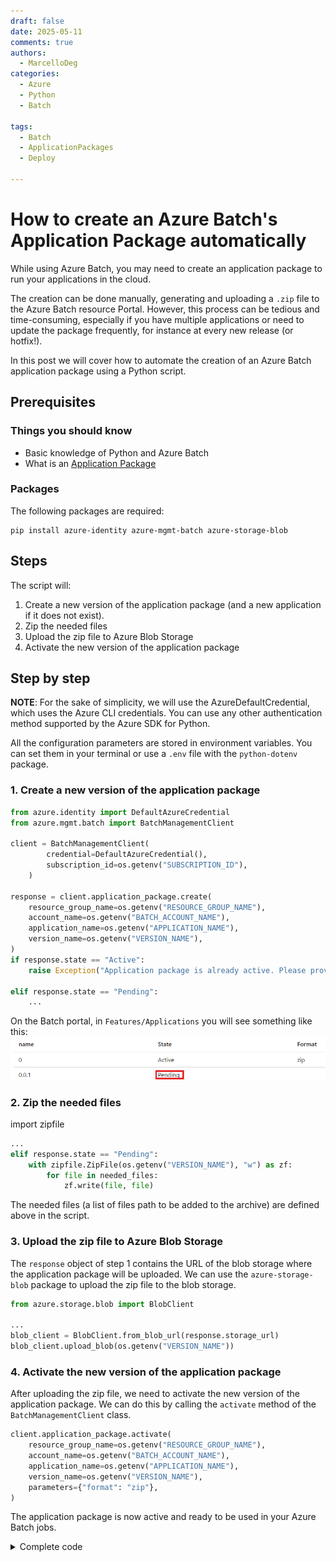 ```yaml
---
draft: false 
date: 2025-05-11 
comments: true
authors:
  - MarcelloDeg
categories:
  - Azure
  - Python
  - Batch

tags:
  - Batch
  - ApplicationPackages
  - Deploy 

---
```

# How to create an Azure Batch's Application Package automatically
While using Azure Batch, you may need to create an application package to run your applications in the cloud. 

The creation can be done manually, generating and uploading a `.zip` file to the Azure Batch resource Portal. However, this process can be tedious and time-consuming, especially if you have multiple applications or need to update the package frequently, for instance at every new release (or hotfix!).

In this post we will cover how to automate the creation of an Azure Batch application package using a Python script.

<!-- more -->

## Prerequisites
### Things you should know
- Basic knowledge of Python and Azure Batch
- What is an [Application Package](https://learn.microsoft.com/en-us/azure/batch/batch-application-packages)
### Packages
The following packages are required:
```
pip install azure-identity azure-mgmt-batch azure-storage-blob
```

## Steps

The script will:
1. Create a new version of the application package (and a new application if it does not exist).
1. Zip the needed files
1. Upload the zip file to Azure Blob Storage
1. Activate the new version of the application package


## Step by step

**NOTE**: For the sake of simplicity, we will use the AzureDefaultCredential, which uses the Azure CLI credentials. You can use any other authentication method supported by the Azure SDK for Python.

All the configuration parameters are stored in environment variables. You can set them in your terminal or use a `.env` file with the `python-dotenv` package.


### 1. Create a new version of the application package

```python
from azure.identity import DefaultAzureCredential
from azure.mgmt.batch import BatchManagementClient

client = BatchManagementClient(
        credential=DefaultAzureCredential(),
        subscription_id=os.getenv("SUBSCRIPTION_ID"),
    )

response = client.application_package.create(
    resource_group_name=os.getenv("RESOURCE_GROUP_NAME"),
    account_name=os.getenv("BATCH_ACCOUNT_NAME"),
    application_name=os.getenv("APPLICATION_NAME"),
    version_name=os.getenv("VERSION_NAME"),
)
if response.state == "Active":
    raise Exception("Application package is already active. Please provide a new version name.")

elif response.state == "Pending":
    ...
```
On the Batch portal, in `Features/Applications` you will see something like this:
![alt text](images/app_pack_pending.png)
### 2. Zip the needed files
import zipfile  

```python
...
elif response.state == "Pending":
    with zipfile.ZipFile(os.getenv("VERSION_NAME"), "w") as zf:
        for file in needed_files:
            zf.write(file, file)
```

The needed files (a list of files path to be added to the archive) are defined above in the script.


### 3. Upload the zip file to Azure Blob Storage
The `response` object of step 1 contains the URL of the blob storage where the application package will be uploaded. We can use the `azure-storage-blob` package to upload the zip file to the blob storage.

```python
from azure.storage.blob import BlobClient

...
blob_client = BlobClient.from_blob_url(response.storage_url)
blob_client.upload_blob(os.getenv("VERSION_NAME"))
```

### 4. Activate the new version of the application package

After uploading the zip file, we need to activate the new version of the application package. We can do this by calling the `activate` method of the `BatchManagementClient` class.

```python
client.application_package.activate(
    resource_group_name=os.getenv("RESOURCE_GROUP_NAME"),
    account_name=os.getenv("BATCH_ACCOUNT_NAME"),
    application_name=os.getenv("APPLICATION_NAME"),
    version_name=os.getenv("VERSION_NAME"),
    parameters={"format": "zip"},
)
```

The application package is now active and ready to be used in your Azure Batch jobs.

<details>
<summary>Complete code</summary>

```python
from azure.identity import DefaultAzureCredential
from azure.mgmt.batch import BatchManagementClient
from azure.storage.blob import BlobClient  
import zipfile  


client = BatchManagementClient(
        credential=DefaultAzureCredential(),
        subscription_id=os.getenv("SUBSCRIPTION_ID"),
    )

response = client.application_package.create(
    resource_group_name=os.getenv("RESOURCE_GROUP_NAME"),
    account_name=os.getenv("BATCH_ACCOUNT_NAME"),
    application_name=os.getenv("APPLICATION_NAME"),
    version_name=os.getenv("VERSION_NAME"),
)
if response.state == "Active":
    raise Exception("Application package is already active. Please provide a new version name.")

elif response.state == "Pending":
    with zipfile.ZipFile(os.getenv("VERSION_NAME"), "w") as zf:
        for file in needed_files:
            zf.write(file, file)

blob_client = BlobClient.from_blob_url(response.storage_url)
blob_client.upload_blob(os.getenv("VERSION_NAME"))

client.application_package.activate(
    resource_group_name=os.getenv("RESOURCE_GROUP_NAME"),
    account_name=os.getenv("BATCH_ACCOUNT_NAME"),
    application_name=os.getenv("APPLICATION_NAME"),
    version_name=os.getenv("VERSION_NAME"),
    parameters={"format": "zip"},
)

```

</details>